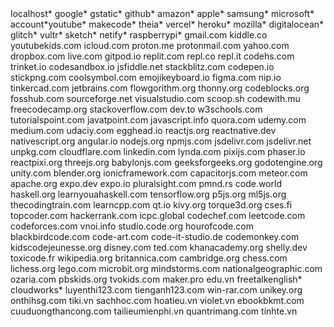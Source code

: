 <local>
localhost*
google*
gstatic*
github*
amazon*
apple*
samsung*
microsoft*
account*youtube*
makecode*
theia*
vercel*
heroku*
mozilla*
digitalocean*
glitch*
vultr*
sketch*
netify*
raspberrypi*
gmail.com
kiddle.co
youtubekids.com
icloud.com
proton.me
protonmail.com
yahoo.com
dropbox.com
live.com
gitpod.io
replit.com
repl.co
repl.it
codehs.com
trinket.io
codesandbox.io
jsfiddle.net
stackblitz.com
codepen.io
stickpng.com
coolsymbol.com
emojikeyboard.io
figma.com
nip.io
tinkercad.com
jetbrains.com
flowgorithm.org
thonny.org
codeblocks.org
fosshub.com
sourceforge.net
visualstudio.com
scoop.sh
codewith.mu
freecodecamp.org
stackoverflow.com
dev.to
w3schools.com
tutorialspoint.com
javatpoint.com
javascript.info
quora.com
udemy.com
medium.com
udaciy.com
egghead.io
reactjs.org
reactnative.dev
nativescript.org
angular.io
nodejs.org
npmjs.com
jsdelivr.com
jsdelivr.net
unpkg.com
cloudflare.com
linkedin.com
lynda.com
pixijs.com
phaser.io
reactpixi.org
threejs.org
babylonjs.com
geeksforgeeks.org
godotengine.org
unity.com
blender.org
ionicframework.com
capacitorjs.com
meteor.com
apache.org
expo.dev
expo.io
pluralsight.com
pmnd.rs
code.world
haskell.org
learnyouahaskell.com
tensorflow.org
p5js.org
ml5js.org
thecodingtrain.com
learncpp.com
qt.io
kivy.org
torque3d.org
cses.fi
topcoder.com
hackerrank.com
icpc.global
codechef.com
leetcode.com
codeforces.com
vnoi.info
studio.code.org
hourofcode.com
blackbirdcode.com
code-art.com
code-it-studio.de
codemonkey.com
kidscodejeunesse.org
disney.com
ted.com
khanacademy.org
shelly.dev
toxicode.fr
wikipedia.org
britannica.com
cambridge.org
chess.com
lichess.org
lego.com
microbit.org
mindstorms.com
nationalgeographic.com
ozaria.com
pbskids.org
tvokids.com
maker.pro
edu.vn
freetalkenglish*
cloudworks*
luyenthi123.com
tienganh123.com
win-rar.com
unikey.org
onthihsg.com
tiki.vn
sachhoc.com
hoatieu.vn
violet.vn
ebookbkmt.com
cuuduongthancong.com
tailieumienphi.vn
quantrimang.com
tinhte.vn